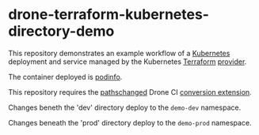 # drone-terraform-kubernetes-directory-demo

This repository demonstrates an example workflow of a [Kubernetes](https://kubernetes.io) deployment and service managed by the Kubernetes [Terraform](https://www.terraform.io) [provider](https://registry.terraform.io/providers/hashicorp/kubernetes/latest/docs).

The container deployed is [podinfo](https://github.com/stefanprodan/podinfo).

This repository requires the [pathschanged](https://github.com/meltwater/drone-convert-pathschanged) Drone CI [conversion extension](https://docs.drone.io/extensions/conversion/).

Changes beneth the 'dev' directory deploy to the `demo-dev` namespace.

Changes beneath the 'prod' directory deploy to the `demo-prod` namespace.
